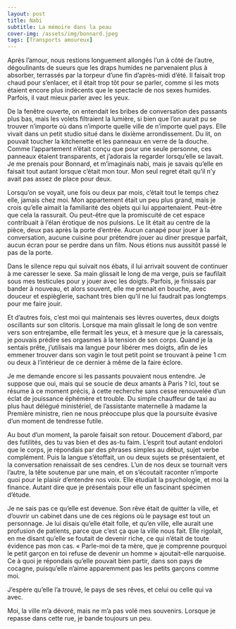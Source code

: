 ```yaml
---
layout: post
title: Nabi
subtitle: La mémoire dans la peau
cover-img: /assets/img/bonnard.jpeg
tags: [Transports amoureux]
---
```


Après l’amour, nous restions longuement allongés l’un à côté de l’autre, dégoulinants de sueurs que les draps humides ne parvenaient plus à absorber, terrassés par la torpeur d’une fin d’après-midi d’été. Il faisait trop chaud pour s’enlacer, et il était trop tôt pour se parler, comme si les mots étaient encore plus indécents que le spectacle de nos sexes humides. Parfois, il vaut mieux parler avec les yeux.

De la fenêtre ouverte, on entendait les bribes de conversation des passants plus bas, mais les volets filtraient la lumière, si bien que l’on aurait pu se trouver n’importe où dans n’importe quelle ville de n’importe quel pays. Elle vivait dans un petit studio situé dans le dixième arrondissement. Du lit, on pouvait toucher la kitchenette et les panneaux en verre de la douche. Comme l’appartement n’était conçu que pour une seule personne, ces panneaux étaient transparents, et j’adorais la regarder lorsqu’elle se lavait. Je me prenais pour Bonnard, et m’imaginais nabi, mais je savais qu’elle en faisait tout autant lorsque c’était mon tour. Mon seul regret était qu’il n’y avait pas assez de place pour deux. 

Lorsqu’on se voyait, une fois ou deux par mois, c’était tout le temps chez elle, jamais chez moi. Mon appartement était un peu plus grand, mais je crois qu’elle aimait la familiarité des objets qui lui appartenaient. Peut-être que cela la rassurait. Ou peut-être que la promiscuité de cet espace contribuait à l’élan érotique de nos pulsions. Le lit était au centre de la pièce, deux pas après la porte d’entrée. Aucun canapé pour jouer à la conversation, aucune cuisine pour prétendre jouer au diner presque parfait, aucun écran pour se perdre dans un film. Nous étions nus aussitôt passé le pas de la porte.

Dans le silence repu qui suivait nos ébats, il lui arrivait souvent de continuer à me caresser le sexe. Sa main glissait le long de ma verge, puis se faufilait sous mes testicules pour y jouer avec les doigts. Parfois, je finissais par bander à nouveau, et alors souvent, elle me prenait en bouche, avec douceur et espièglerie, sachant très bien qu’il ne lui faudrait pas longtemps pour me faire jouir.

Et d’autres fois, c’est moi qui maintenais ses lèvres ouvertes, deux doigts oscillants sur son clitoris. Lorsque ma main glissait le long de son ventre vers son entrejambe, elle fermait les yeux, et à mesure que je la caressais, je pouvais prédire ses orgasmes à la tension de son corps. Quand je la sentais prête, j’utilisais ma langue pour libérer mes doigts, afin de les emmener trouver dans son vagin le tout petit point se trouvant à peine 1 cm ou deux à l’intérieur de ce dernier à même de la faire éclore.

Je me demande encore si les passants pouvaient nous entendre. Je suppose que oui, mais qui se soucie de deux amants à Paris ? Ici, tout se résume à ce moment précis, à cette recherche sans cesse renouvelée d’un éclat de jouissance éphémère et trouble. Du simple chauffeur de taxi au plus haut délégué ministériel, de l’assistante maternelle à madame la Première ministre, rien ne nous préoccupe plus que la poursuite évasive d’un moment de tendresse futile.

Au bout d’un moment, la parole faisait son retour. Doucement d’abord, par des futilités, des tu vas bien et des as-tu faim. L’esprit tout autant endolori que le corps, je répondais par des phrases simples au début, sujet verbe complément. Puis la langue s’étoffait, un ou deux sujets se présentaient, et la conversation renaissait de ses cendres. L’un de nos deux se tournait vers l’autre, la tête soutenue par une main, et on s’écoutait raconter n’importe quoi pour le plaisir d’entendre nos voix. Elle étudiait la psychologie, et moi la finance. Autant dire que je présentais pour elle un fascinant spécimen d’étude.

Je ne sais pas ce qu’elle est devenue. Son rêve était de quitter la ville, et d’ouvrir un cabinet dans une de ces régions où le paysage est tout un personnage. Je lui disais qu’elle était folle, et qu’en ville, elle aurait une profusion de patients, parce que c’est ça que la ville nous fait. Elle rigolait, en me disant qu’elle se foutait de devenir riche, ce qui n’était de toute évidence pas mon cas. « Parle-moi de ta mère, que je comprenne pourquoi le petit garçon en toi refuse de devenir un homme » ajoutait-elle narquoise. Ce à quoi je répondais qu’elle pouvait bien partir, dans son pays de cocagne, puisqu’elle n’aime apparemment pas les petits garçons comme moi.

J’espère qu’elle l’a trouvé, le pays de ses rêves, et celui ou celle qui va avec.

Moi, la ville m’a dévoré, mais ne m’a pas volé mes souvenirs. Lorsque je repasse dans cette rue, je bande toujours un peu.
